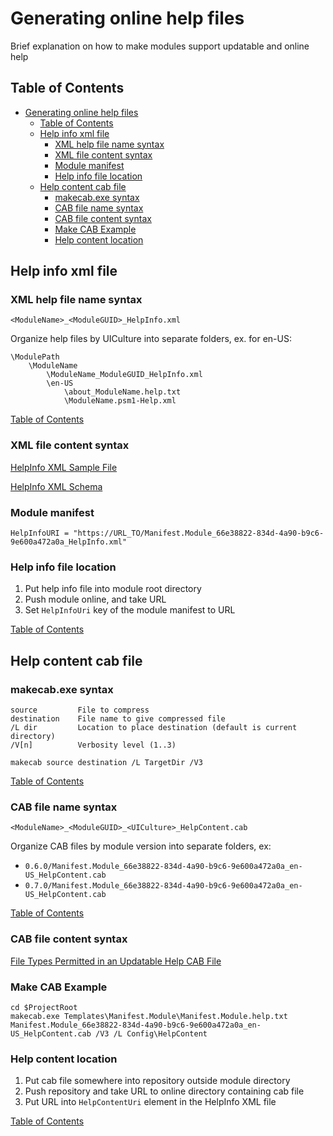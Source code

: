 
# Generating online help files

Brief explanation on how to make modules support updatable and online help

## Table of Contents

- [Generating online help files](#generating-online-help-files)
  - [Table of Contents](#table-of-contents)
  - [Help info xml file](#help-info-xml-file)
    - [XML help file name syntax](#xml-help-file-name-syntax)
    - [XML file content syntax](#xml-file-content-syntax)
    - [Module manifest](#module-manifest)
    - [Help info file location](#help-info-file-location)
  - [Help content cab file](#help-content-cab-file)
    - [makecab.exe syntax](#makecabexe-syntax)
    - [CAB file name syntax](#cab-file-name-syntax)
    - [CAB file content syntax](#cab-file-content-syntax)
    - [Make CAB Example](#make-cab-example)
    - [Help content location](#help-content-location)

## Help info xml file

### XML help file name syntax

```none
<ModuleName>_<ModuleGUID>_HelpInfo.xml
```

Organize help files by UICulture into separate folders, ex. for en-US:

```none
\ModulePath
    \ModuleName
        \ModuleName_ModuleGUID_HelpInfo.xml
        \en-US
            \about_ModuleName.help.txt
            \ModuleName.psm1-Help.xml
```

[Table of Contents](#table-of-contents)

### XML file content syntax

[HelpInfo XML Sample File][sample helpifo]

[HelpInfo XML Schema][sample helpifo schema]

### Module manifest

```none
HelpInfoURI = "https://URL_TO/Manifest.Module_66e38822-834d-4a90-b9c6-9e600a472a0a_HelpInfo.xml"
```

### Help info file location

1. Put help info file into module root directory
2. Push module online, and take URL
3. Set `HelpInfoUri` key of the module manifest to URL

[Table of Contents](#table-of-contents)

## Help content cab file

### makecab.exe syntax

```none
source         File to compress
destination    File name to give compressed file
/L dir         Location to place destination (default is current directory)
/V[n]          Verbosity level (1..3)
```

```none
makecab source destination /L TargetDir /V3
```

[Table of Contents](#table-of-contents)

### CAB file name syntax

```none
<ModuleName>_<ModuleGUID>_<UICulture>_HelpContent.cab
```

Organize CAB files by module version into separate folders, ex:

- `0.6.0/Manifest.Module_66e38822-834d-4a90-b9c6-9e600a472a0a_en-US_HelpContent.cab`
- `0.7.0/Manifest.Module_66e38822-834d-4a90-b9c6-9e600a472a0a_en-US_HelpContent.cab`

[Table of Contents](#table-of-contents)

### CAB file content syntax

[File Types Permitted in an Updatable Help CAB File][updatable help file types]

### Make CAB Example

```none
cd $ProjectRoot
makecab.exe Templates\Manifest.Module\Manifest.Module.help.txt Manifest.Module_66e38822-834d-4a90-b9c6-9e600a472a0a_en-US_HelpContent.cab /V3 /L Config\HelpContent
```

### Help content location

1. Put cab file somewhere into repository outside module directory
2. Push repository and take URL to online directory containing cab file
3. Put URL into `HelpContentUri` element in the HelpInfo XML file

[Table of Contents](#table-of-contents)

[sample helpifo]: https://docs.microsoft.com/en-us/powershell/scripting/developer/help/helpinfo-xml-sample-file "Visit Microsoft docs"
[sample helpifo schema]: https://docs.microsoft.com/en-us/powershell/scripting/developer/help/helpinfo-xml-schema "Visit Microsoft docs"
[updatable help file types]: https://docs.microsoft.com/en-us/powershell/scripting/developer/help/file-types-permitted-in-an-updatable-help-cab-file "Visit Microsoft docs"
